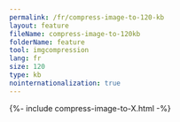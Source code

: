 ```yaml
---
permalink: /fr/compress-image-to-120-kb
layout: feature
fileName: compress-image-to-120kb
folderName: feature
tool: imgcompression
lang: fr
size: 120
type: kb
nointernationalization: true
---
```

{%- include compress-image-to-X.html -%}       

